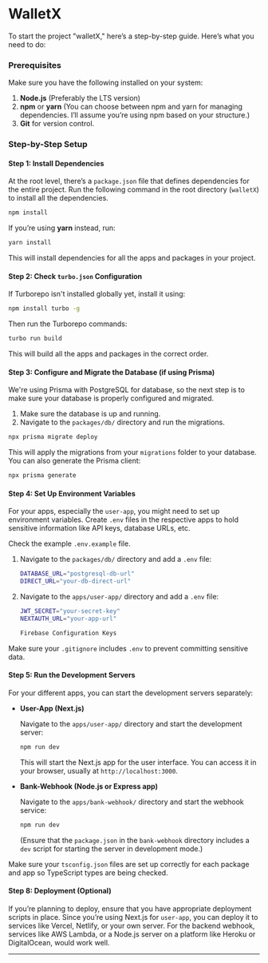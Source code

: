 # WalletX

To start the project "walletX," here’s a step-by-step guide. Here’s what you need to do:

### Prerequisites

Make sure you have the following installed on your system:

1. **Node.js** (Preferably the LTS version)
2. **npm** or **yarn** (You can choose between npm and yarn for managing dependencies. I’ll assume you’re using npm based on your structure.)
3. **Git** for version control.

### Step-by-Step Setup

#### Step 1: Install Dependencies

At the root level, there’s a `package.json` file that defines dependencies for the entire project. Run the following command in the root directory (`walletX`) to install all the dependencies.

```bash
npm install
```

If you’re using **yarn** instead, run:

```bash
yarn install
```

This will install dependencies for all the apps and packages in your project.

#### Step 2: Check `turbo.json` Configuration

If Turborepo isn't installed globally yet, install it using:

```bash
npm install turbo -g
```

Then run the Turborepo commands:

```bash
turbo run build
```

This will build all the apps and packages in the correct order.

#### Step 3: Configure and Migrate the Database (if using Prisma)

We're using Prisma with PostgreSQL for database, so the next step is to make sure your database is properly configured and migrated.

1. Make sure the database is up and running.
2. Navigate to the `packages/db/` directory and run the migrations.

```bash
npx prisma migrate deploy
```

This will apply the migrations from your `migrations` folder to your database. You can also generate the Prisma client:

```bash
npx prisma generate
```

#### Step 4: Set Up Environment Variables

For your apps, especially the `user-app`, you might need to set up environment variables. Create `.env` files in the respective apps to hold sensitive information like API keys, database URLs, etc.

Check the example `.env.example` file.

1. Navigate to the `packages/db/` directory and add a `.env` file:

   ```bash
   DATABASE_URL="postgresql-db-url"
   DIRECT_URL="your-db-direct-url"
   ```

2. Navigate to the `apps/user-app/` directory and add a `.env` file:

   ```bash
   JWT_SECRET="your-secret-key"
   NEXTAUTH_URL="your-app-url"

   Firebase Configuration Keys
   ```

Make sure your `.gitignore` includes `.env` to prevent committing sensitive data.

#### Step 5: Run the Development Servers

For your different apps, you can start the development servers separately:

- **User-App (Next.js)**

  Navigate to the `apps/user-app/` directory and start the development server:

  ```bash
  npm run dev
  ```

  This will start the Next.js app for the user interface. You can access it in your browser, usually at `http://localhost:3000`.

- **Bank-Webhook (Node.js or Express app)**

  Navigate to the `apps/bank-webhook/` directory and start the webhook service:

  ```bash
  npm run dev
  ```

  (Ensure that the `package.json` in the `bank-webhook` directory includes a `dev` script for starting the server in development mode.)

Make sure your `tsconfig.json` files are set up correctly for each package and app so TypeScript types are being checked.

#### Step 8: Deployment (Optional)

If you’re planning to deploy, ensure that you have appropriate deployment scripts in place. Since you’re using Next.js for `user-app`, you can deploy it to services like Vercel, Netlify, or your own server. For the backend webhook, services like AWS Lambda, or a Node.js server on a platform like Heroku or DigitalOcean, would work well.

---
